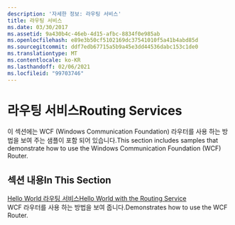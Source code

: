 ```yaml
---
description: '자세한 정보: 라우팅 서비스'
title: 라우팅 서비스
ms.date: 03/30/2017
ms.assetid: 9a430b4c-46eb-4d15-afbc-8834f0e985ab
ms.openlocfilehash: e89e3b50cf5102169dc37541010f5a41b4abd85d
ms.sourcegitcommit: ddf7edb67715a5b9a45e3dd44536dabc153c1de0
ms.translationtype: MT
ms.contentlocale: ko-KR
ms.lasthandoff: 02/06/2021
ms.locfileid: "99703746"
---
```

# <a name="routing-services"></a><span data-ttu-id="aaff6-103">라우팅 서비스</span><span class="sxs-lookup"><span data-stu-id="aaff6-103">Routing Services</span></span>

<span data-ttu-id="aaff6-104">이 섹션에는 WCF (Windows Communication Foundation) 라우터를 사용 하는 방법을 보여 주는 샘플이 포함 되어 있습니다.</span><span class="sxs-lookup"><span data-stu-id="aaff6-104">This section includes samples that demonstrate how to use the Windows Communication Foundation (WCF) Router.</span></span>  
  
## <a name="in-this-section"></a><span data-ttu-id="aaff6-105">섹션 내용</span><span class="sxs-lookup"><span data-stu-id="aaff6-105">In This Section</span></span>  

 [<span data-ttu-id="aaff6-106">Hello World 라우팅 서비스</span><span class="sxs-lookup"><span data-stu-id="aaff6-106">Hello World with the Routing Service</span></span>](hello-world-with-the-routing-service.md)  
 <span data-ttu-id="aaff6-107">WCF 라우터를 사용 하는 방법을 보여 줍니다.</span><span class="sxs-lookup"><span data-stu-id="aaff6-107">Demonstrates how to use the WCF Router.</span></span>

